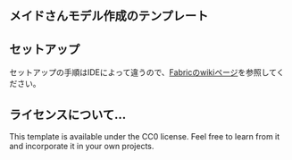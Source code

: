 ## メイドさんモデル作成のテンプレート

## セットアップ

セットアップの手順はIDEによって違うので、[Fabricのwikiページ](https://fabricmc.net/wiki/ja:tutorial:setup)を参照してください。

## ライセンスについて...

This template is available under the CC0 license. Feel free to learn from it and incorporate it in your own projects.
